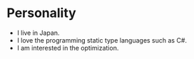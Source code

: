 # Personality

- I live in Japan.
- I love the programming static type languages such as C#.
- I am interested in the optimization.
